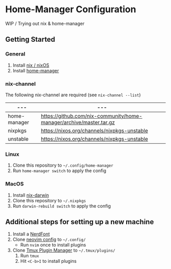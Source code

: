 # Home-Manager Configuration

WIP / Trying out nix & home-manager

## Getting Started

### General
1. Install [nix / nixOS](https://nixos.org/download/)
2. Install [home-manager](https://nix-community.github.io/home-manager/index.xhtml#ch-installation)

### nix-channel
The following nix-channel are required (see `nix-channel --list`)

|---|---|
|---|---|
| home-manager | https://github.com/nix-community/home-manager/archive/master.tar.gz |
| nixpkgs | https://nixos.org/channels/nixpkgs-unstable |
| unstable | https://nixos.org/channels/nixpkgs-unstable |

### Linux
1. Clone this repository to `~/.config/home-manager`
2. Run `home-manager switch` to apply the config

### MacOS
1. Install [nix-darwin](https://github.com/LnL7/nix-darwin)
2. Clone this repository to `~/.nixpkgs`
3. Run `darwin-rebuild switch` to apply the config

## Additional steps for setting up a new machine

1. Install a [NerdFont](https://github.com/ryanoasis/nerd-fonts)
2. Clone [neovim config](https://github.com/bschulzebaek/nvim) to `~/.config/`
    * Run `nvim` once to install plugins
3. Clone [Tmux Plugin Manager](https://github.com/tmux-plugins/tpm) to `~/.tmux/plugins/`
    1. Run `tmux`
    2. Hit `<C-b>I` to install plugins
